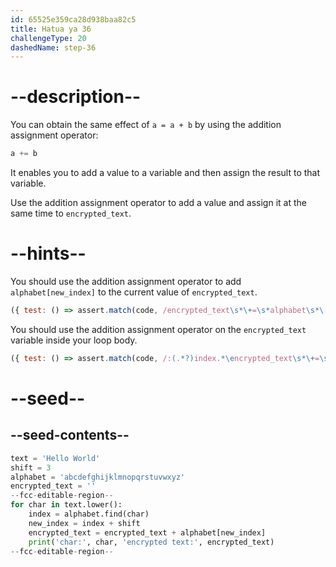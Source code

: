 ```yaml
---
id: 65525e359ca28d938baa82c5
title: Hatua ya 36
challengeType: 20
dashedName: step-36
---
```


# --description--

You can obtain the same effect of `a = a + b` by using the addition assignment operator:

```py
a += b
```

It enables you to add a value to a variable and then assign the result to that variable.

Use the addition assignment operator to add a value and assign it at the same time to `encrypted_text`.

# --hints--

You should use the addition assignment operator to add `alphabet[new_index]` to the current value of `encrypted_text`.

```js
({ test: () => assert.match(code, /encrypted_text\s*\+=\s*alphabet\s*\[\s*new_index\s*\]/s) })
```

You should use the addition assignment operator on the `encrypted_text` variable inside your loop body.

```js
({ test: () => assert.match(code, /:(.*?)index.*\encrypted_text\s*\+=\s*alphabet\s*\[\s*new_index\s*\]/s) })
```

# --seed--

## --seed-contents--

```py
text = 'Hello World'
shift = 3
alphabet = 'abcdefghijklmnopqrstuvwxyz'
encrypted_text = ''
--fcc-editable-region--
for char in text.lower():
    index = alphabet.find(char)
    new_index = index + shift
    encrypted_text = encrypted_text + alphabet[new_index]
    print('char:', char, 'encrypted text:', encrypted_text)
--fcc-editable-region--
```
